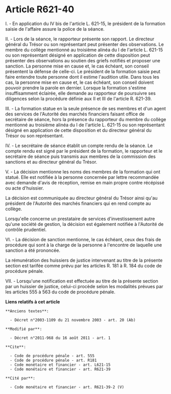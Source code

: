 # Article R621-40

I. - En application du IV bis de l'article L. 621-15, le président de la formation saisie de l'affaire assure la police de la
séance.

II. - Lors de la séance, le rapporteur présente son rapport. Le directeur général du Trésor ou son représentant  peut
présenter des observations. Le membre du collège mentionné au troisième alinéa du I de l'article L. 621-15 ou son
représentant désigné en application de cette disposition peut présenter des observations au soutien des griefs notifiés et
proposer une sanction. La personne mise en cause et, le cas échéant, son conseil présentent la défense de celle-ci. Le
président de la formation saisie peut faire entendre toute personne dont il estime l'audition utile. Dans tous les cas, la
personne mise en cause et, le cas échéant, son conseil doivent pouvoir prendre la parole en dernier. Lorsque la formation
s'estime insuffisamment éclairée, elle demande au rapporteur de poursuivre ses diligences selon la procédure définie aux II
et III de l'article R. 621-39.

III. - La formation statue en la seule présence de ses membres et d'un agent des services de l'Autorité des marchés
financiers faisant office de secrétaire de séance, hors la présence du rapporteur du membre du collège mentionné au troisième
alinéa du I de l'article L. 621-15 ou son représentant désigné en application de cette disposition et du directeur général du
Trésor ou son représentant.

IV. - Le secrétaire de séance établit un compte rendu de la séance. Le compte rendu est signé par le président de la
formation, le rapporteur et le secrétaire de séance puis transmis aux membres de la commission des sanctions et au directeur
général du Trésor.

V. - La décision mentionne les noms des membres de la formation qui ont statué. Elle est notifiée à la personne concernée par
lettre recommandée avec demande d'avis de réception, remise en main propre contre récépissé ou acte d'huissier.

La décision est communiquée au directeur général du Trésor  ainsi qu'au président de l'Autorité des marchés financiers qui en
rend compte au collège.

Lorsqu'elle concerne un prestataire de services d'investissement autre qu'une société de gestion, la décision est également
notifiée à l'Autorité de contrôle prudentiel.

VI. - La décision de sanction mentionne, le cas échéant, ceux des frais de procédure qui sont à la charge de la personne à
l'encontre de laquelle une sanction a été prononcée.

La rémunération des huissiers de justice intervenant au titre de la présente section est tarifée comme prévu par les articles
R. 181 à R. 184 du code de procédure pénale.

VII. - Lorsqu'une notification est effectuée au titre de la présente section par un huissier de justice, celui-ci procède
selon les modalités prévues par les articles 555 à 563 du code de procédure pénale.

**Liens relatifs à cet article**

	**Anciens textes**:

	  - Décret n°2003-1109 du 21 novembre 2003 - art. 20 (Ab)

	**Modifié par**:

	  - Décret n°2011-968 du 16 août 2011 - art. 1

	**Cite**:

	  - Code de procédure pénale - art. 555
	  - Code de procédure pénale - art. R181
	  - Code monétaire et financier - art. L621-15
	  - Code monétaire et financier - art. R621-39

	**Cité par**:

	  - Code monétaire et financier - art. R621-39-2 (V)
